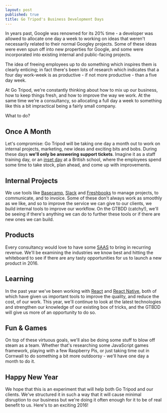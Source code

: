 ```yaml
---
layout: post
published: true
title: Go Tripod's Business Development Days
---
```

In years past, Google was renowned for its 20% time - a developer was allowed to allocate one day a week to working on ideas that weren't necessarily related to their normal Googley projects. Some of these ideas were even spun off into new properties for Google, and some were incorporated into existing internal and public-facing projects.

The idea of freeing employees up to do something which inspires them is clearly enticing; in fact there's been lots of research which indicates that a four day work-week is as productive - if not more productive - than a five day week.

At Go Tripod, we're constantly thinking about how to mix up our business, how to keep things fresh, and how to improve the way we work. At the same time we're a consultancy, so allocating a full day a week to something like this a bit impractical being a fairly small company.

What to do?

## Once A Month

Let's compromise: Go Tripod will be taking one day a month out to work on internal projects, marketing, new ideas and exciting bits and bobs. During these days **we'll only be answering support tickets**. Imagine it as a staff training day, or an [inset day](https://en.wikipedia.org/wiki/Inset_day) at a British school, where the employees spend some time to take stock, plan ahead, and come up with improvements.

## Internal Projects

We use tools like [Basecamp](http://www.basecamp.com), [Slack](http://www.slack.com) and [Freshbooks](http://www.freshbooks.com) to manage projects, to communicate, and to invoice. Some of these don't always work as smoothly as we like, and so to improve the service we can give to our clients, we build internal tools to improve our workflow. On the GTBDD (catchy!), we'll be seeing if there's anything we can do to further these tools or if there are new ones we can build.

## Products

Every consultancy would love to have some [SAAS](https://en.wikipedia.org/wiki/Software_as_a_service) to bring in recurring revenue. We'll be examining the industries we know best and hitting the whiteboard to see if there are any tasty opportunities for us to launch a new product in 2016.

## Learning

In the past year we've been working with [React](https://facebook.github.io/react/) and [React Native](https://facebook.github.io/react-native/), both of which have given us important tools to improve the quality, and reduce the cost, of our work. This year, we'll continue to look at the latest technologies and strengthen our knowledge of our existing box of tricks, and the GTBDD will give us more of an opportunity to do so.

## Fun & Games

On top of these virtuous goals, we'll also be doing some stuff to blow off steam as a team. Whether that's researching some JavaScript games framework, playing with a few Raspberry Pis, or just taking time out in Cornwall to do something a bit more outdoorsy - we'll have one day a month to do it.

## Happy New Year

We hope that this is an experiment that will help both Go Tripod and our clients. We've structured it in such a way that it will cause minimal disruption to our business but we're doing it often enough for it to be of real benefit to us. Here's to an exciting 2016!
